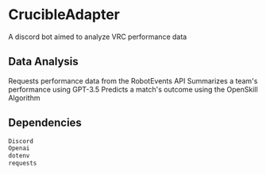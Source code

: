 # CrucibleAdapter

A discord bot aimed to analyze VRC performance data

## Data Analysis

Requests performance data from the RobotEvents API
Summarizes a team's performance using GPT-3.5
Predicts a match's outcome using the OpenSkill Algorithm

## Dependencies

```python
Discord
Openai
dotenv
requests

